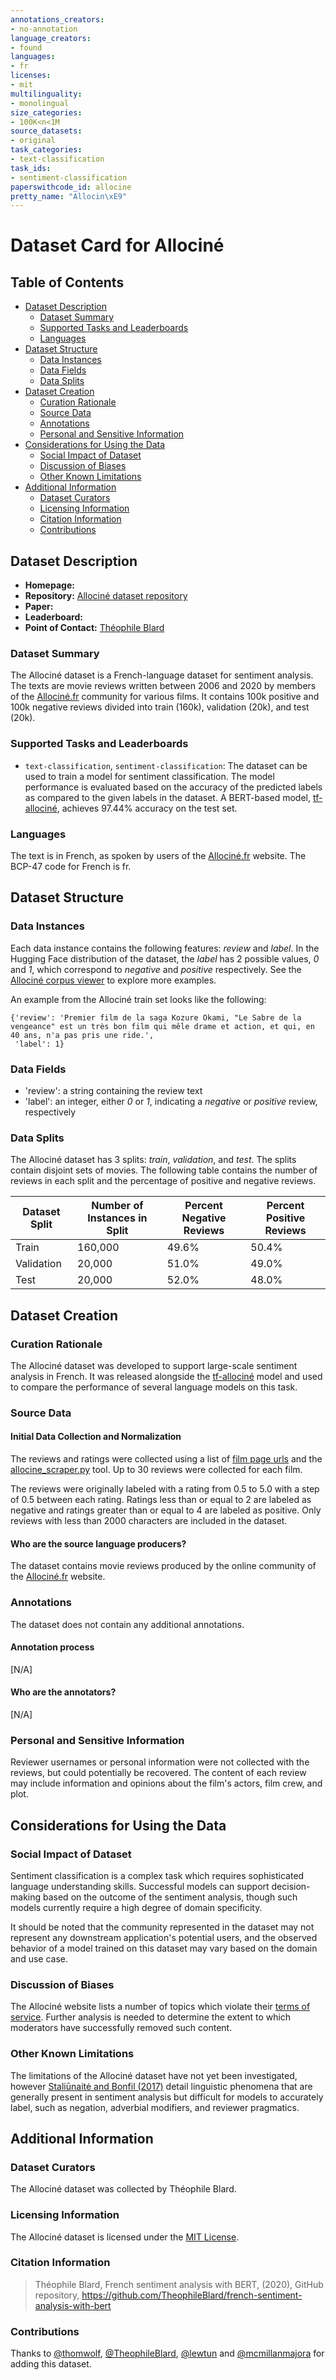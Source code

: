 ```yaml
---
annotations_creators:
- no-annotation
language_creators:
- found
languages:
- fr
licenses:
- mit
multilinguality:
- monolingual
size_categories:
- 100K<n<1M
source_datasets:
- original
task_categories:
- text-classification
task_ids:
- sentiment-classification
paperswithcode_id: allocine
pretty_name: "Allocin\xE9"
---
```


# Dataset Card for Allociné

## Table of Contents
- [Dataset Description](#dataset-description)
  - [Dataset Summary](#dataset-summary)
  - [Supported Tasks and Leaderboards](#supported-tasks-and-leaderboards)
  - [Languages](#languages)
- [Dataset Structure](#dataset-structure)
  - [Data Instances](#data-instances)
  - [Data Fields](#data-fields)
  - [Data Splits](#data-splits)
- [Dataset Creation](#dataset-creation)
  - [Curation Rationale](#curation-rationale)
  - [Source Data](#source-data)
  - [Annotations](#annotations)
  - [Personal and Sensitive Information](#personal-and-sensitive-information)
- [Considerations for Using the Data](#considerations-for-using-the-data)
  - [Social Impact of Dataset](#social-impact-of-dataset)
  - [Discussion of Biases](#discussion-of-biases)
  - [Other Known Limitations](#other-known-limitations)
- [Additional Information](#additional-information)
  - [Dataset Curators](#dataset-curators)
  - [Licensing Information](#licensing-information)
  - [Citation Information](#citation-information)
  - [Contributions](#contributions)

## Dataset Description

- **Homepage:** 
- **Repository:** [Allociné dataset repository](https://github.com/TheophileBlard/french-sentiment-analysis-with-bert/tree/master/allocine_dataset)
- **Paper:**
- **Leaderboard:**
- **Point of Contact:** [Théophile Blard](mailto:theophile.blard@gmail.com)

### Dataset Summary

The Allociné dataset is a French-language dataset for sentiment analysis. The texts are movie reviews written between 2006 and 2020 by members of the [Allociné.fr](https://www.allocine.fr/) community for various films. It contains 100k positive and 100k negative reviews divided into train (160k), validation (20k), and test (20k). 

### Supported Tasks and Leaderboards

- `text-classification`, `sentiment-classification`: The dataset can be used to train a model for sentiment classification. The model performance is evaluated based on the accuracy of the predicted labels as compared to the given labels in the dataset. A BERT-based model, [tf-allociné](https://huggingface.co/tblard/tf-allocine), achieves 97.44% accuracy on the test set. 

### Languages

The text is in French, as spoken by users of the [Allociné.fr](https://www.allocine.fr/) website. The BCP-47 code for French is fr.

## Dataset Structure

### Data Instances

Each data instance contains the following features: _review_ and _label_. In the Hugging Face distribution of the dataset, the _label_ has 2 possible values, _0_ and _1_, which correspond to _negative_ and _positive_ respectively. See the [Allociné corpus viewer](https://huggingface.co/datasets/viewer/?dataset=allocine) to explore more examples.

An example from the Allociné train set looks like the following:
```
{'review': 'Premier film de la saga Kozure Okami, "Le Sabre de la vengeance" est un très bon film qui mêle drame et action, et qui, en 40 ans, n'a pas pris une ride.',
 'label': 1}

```

### Data Fields

- 'review': a string containing the review text
- 'label': an integer, either _0_ or _1_, indicating a _negative_ or _positive_ review, respectively

### Data Splits

The Allociné dataset has 3 splits: _train_, _validation_, and _test_. The splits contain disjoint sets of movies. The following table contains the number of reviews in each split and the percentage of positive and negative reviews. 

| Dataset Split | Number of Instances in Split | Percent Negative Reviews | Percent Positive Reviews |
| ------------- | ---------------------------- | ------------------------ | ------------------------ |
| Train         | 160,000                      | 49.6%                    | 50.4%                    |
| Validation    | 20,000                       | 51.0%                    | 49.0%                    |
| Test          | 20,000                       | 52.0%                    | 48.0%                    |

## Dataset Creation

### Curation Rationale

The Allociné dataset was developed to support large-scale sentiment analysis in French. It was released alongside the [tf-allociné](https://huggingface.co/tblard/tf-allocine) model and used to compare the performance of several language models on this task. 

### Source Data

#### Initial Data Collection and Normalization

The reviews and ratings were collected using a list of [film page urls](https://github.com/TheophileBlard/french-sentiment-analysis-with-bert/blob/master/allocine_dataset/allocine_films_urls.txt) and the [allocine_scraper.py](https://github.com/TheophileBlard/french-sentiment-analysis-with-bert/blob/master/allocine_dataset/allocine_scraper.py) tool. Up to 30 reviews were collected for each film. 

The reviews were originally labeled with a rating from 0.5 to 5.0 with a step of 0.5 between each rating. Ratings less than or equal to 2 are labeled as negative and ratings greater than or equal to 4 are labeled as positive. Only reviews with less than 2000 characters are included in the dataset. 

#### Who are the source language producers?

The dataset contains movie reviews produced by the online community of the [Allociné.fr](https://www.allocine.fr/) website. 

### Annotations

The dataset does not contain any additional annotations. 

#### Annotation process

[N/A]

#### Who are the annotators?

[N/A]

### Personal and Sensitive Information

Reviewer usernames or personal information were not collected with the reviews, but could potentially be recovered. The content of each review may include information and opinions about the film's actors, film crew, and plot.

## Considerations for Using the Data

### Social Impact of Dataset

Sentiment classification is a complex task which requires sophisticated language understanding skills. Successful models can support decision-making based on the outcome of the sentiment analysis, though such models currently require a high degree of domain specificity. 

It should be noted that the community represented in the dataset may not represent any downstream application's potential users, and the observed behavior of a model trained on this dataset may vary based on the domain and use case. 

### Discussion of Biases

The Allociné website lists a number of topics which violate their [terms of service](https://www.allocine.fr/service/conditions.html#charte). Further analysis is needed to determine the extent to which moderators have successfully removed such content. 

### Other Known Limitations

The limitations of the Allociné dataset have not yet been investigated, however [Staliūnaitė and Bonfil (2017)](https://www.aclweb.org/anthology/W17-5410.pdf) detail linguistic phenomena that are generally present in sentiment analysis but difficult for models to accurately label, such as negation, adverbial modifiers, and reviewer pragmatics. 

## Additional Information

### Dataset Curators

The Allociné dataset was collected by Théophile Blard. 

### Licensing Information

The Allociné dataset is licensed under the [MIT License](https://opensource.org/licenses/MIT).

### Citation Information

> Théophile Blard, French sentiment analysis with BERT, (2020), GitHub repository, <https://github.com/TheophileBlard/french-sentiment-analysis-with-bert>

### Contributions

Thanks to [@thomwolf](https://github.com/thomwolf), [@TheophileBlard](https://github.com/TheophileBlard), [@lewtun](https://github.com/lewtun) and [@mcmillanmajora](https://github.com/mcmillanmajora) for adding this dataset.
